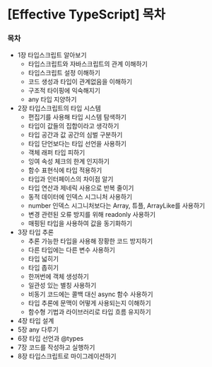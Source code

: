 # [Effective TypeScript] 목차



### 목차

- 1장 타입스크립트 알아보기
  - 타입스크립트와 자바스크립트의 관계 이해하기
  - 타입스크립트 설정 이해하기
  - 코드 생성과 타입이 관계없음을 이해하기
  - 구조적 타이핑에 익숙해지기
  - any 타입 지양하기
- 2장 타입스크립트의 타입 시스템
  - 편집기를 사용해 타입 시스템 탐색하기
  - 타입이 값들의 집합이라고 생각하기
  - 타입 공간과 값 공간의 심벌 구분하기
  - 타입 단언보다는 타입 선언을 사용하기
  - 객체 래퍼 타입 피하기
  - 잉여 속성 체크의 한계 인지하기
  - 함수 표현식에 타입 적용하기
  - 타입과 인터페이스의 차이점 알기
  - 타입 연산과 제네릭 사용으로 반복 줄이기
  - 동적 데이터에 인덱스 시그니처 사용하기
  - number 인덱스 시그니처보다는 Array, 튜플, ArrayLike를 사용하기
  - 변경 관련된 오류 방지를 위해 readonly 사용하기
  - 매핑된 타입을 사용하여 값을 동기화하기
- 3장 타입 추론
  - 추론 가능한 타입을 사용해 장황한 코드 방지하기
  - 다른 타입에는 다른 변수 사용하기
  - 타입 넓히기
  - 타입 좁히기
  - 한꺼번에 객체 생성하기
  - 일관성 있는 별칭 사용하기
  - 비동기 코드에는 콜백 대신 async 함수 사용하기
  - 타입 추론에 문맥이 어떻게 사용되는지 이해하기
  - 함수형 기법과 라이브러리로 타입 흐름 유지하기
- 4장 타입 설계
- 5장 any 다루기
- 6장 타입 선언과 @types
- 7장 코드를 작성하고 실행하기
- 8장 타입스크립트로 마이그레이션하기